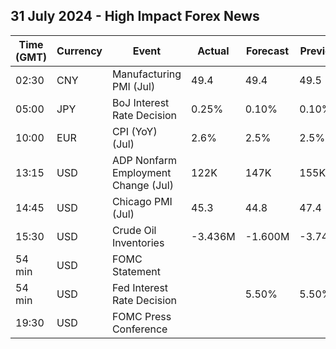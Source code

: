 ## 31 July 2024 - High Impact Forex News

| Time (GMT) | Currency | Event | Actual | Forecast | Previous |
|------|----------|-------|--------|----------|----------|
| 02:30 | CNY | Manufacturing PMI (Jul) | 49.4 | 49.4 | 49.5 |
| 05:00 | JPY | BoJ Interest Rate Decision | 0.25% | 0.10% | 0.10% |
| 10:00 | EUR | CPI (YoY) (Jul) | 2.6% | 2.5% | 2.5% |
| 13:15 | USD | ADP Nonfarm Employment Change (Jul) | 122K | 147K | 155K |
| 14:45 | USD | Chicago PMI (Jul) | 45.3 | 44.8 | 47.4 |
| 15:30 | USD | Crude Oil Inventories | -3.436M | -1.600M | -3.741M |
| 54 min | USD | FOMC Statement |  |  |  |
| 54 min | USD | Fed Interest Rate Decision |  | 5.50% | 5.50% |
| 19:30 | USD | FOMC Press Conference |  |  |  |
